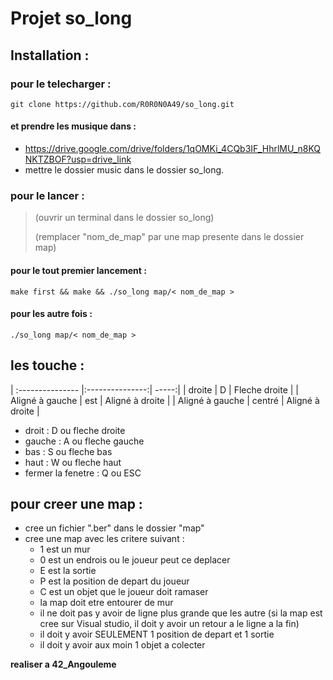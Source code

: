 # Projet so_long



## Installation :
   ### pour le telecharger :

	git clone https://github.com/R0R0N0A49/so_long.git
   #### et prendre les musique dans :
 
   - https://drive.google.com/drive/folders/1qOMKi_4CQb3IF_HhrlMU_n8KQNKTZBOF?usp=drive_link
   - mettre le dossier music dans le dossier so_long.

   ### pour le lancer :

   > (ouvrir un terminal dans le dossier so_long)
> 
   > (remplacer "nom_de_map" par une map presente dans le dossier map)


   #### pour le tout premier lancement :

 
	make first && make && ./so_long map/< nom_de_map >


   #### pour les autre fois :


	./so_long map/< nom_de_map >

## les touche :

| :--------------- |:---------------:| -----:|
| droite  |   D        |  Fleche droite |
| Aligné à gauche  | est             |   Aligné à droite |
| Aligné à gauche  | centré          |    Aligné à droite |


  - droit : D ou fleche droite
  - gauche : A ou fleche gauche
  - bas : S ou fleche bas
  - haut : W ou fleche haut
  - fermer la fenetre : Q ou ESC


## pour creer une map :


 - cree un fichier ".ber" dans le dossier "map"
 - cree une map avec les critere suivant :
    - 1 est un mur
    - 0 est un endrois ou le joueur peut ce deplacer
    - E est la sortie
    - P est la position de depart du joueur
    - C est un objet que le joueur doit ramaser
    - la map doit etre entourer de mur
    - il ne doit pas y avoir de ligne plus grande que les autre (si la map est cree sur Visual studio, il doit y avoir un retour a le ligne a la fin)
    - il doit y avoir SEULEMENT 1 position de depart et 1 sortie
    - il doit y avoir aux moin 1 objet a colecter




**realiser a 42_Angouleme**
